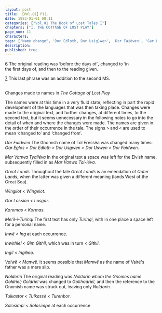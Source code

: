```yaml
---
layout: post
title: 【Vol.01】P11.
date: 1983-01-01 00:11
categories: ["Vol.01 The Book of Lost Tales I"]
chapters: ["I. THE COTTAGE OF LOST PLAY"]
page_num: 11
characters: 
tags: ["Name change", 'Dor Edloth, Dor Us(g)wen', 'Dor Faidwen', 'Gar Lossion', 'Gim-Githil', 'Githil', 'Gnomish', 'Gnome-speech', 'tongue of the Gnomes', 'Goldriel', 'Golthadriel', 'Gar Eglos', 'Gnomes', 'Great Lands', 'Great Sea(s)']
description: 
published: true
---
```


[6]({{site.baseurl}}/vol01-p7) The original reading was ‘before the days of´, changed to ‘in<BR>the first days of, and then to the reading given.

[7]({{site.baseurl}}/vol01-p9) This last phrase was an addition to the second MS.

<br>
Changes made to names in <I>The Cottage of Lost Play</I>

The names were at this time in a very fluid state, reflecting in part the rapid development of the languages that was then taking place. Changes were made to the original text, and further changes, at different times, to the second text, but it seems unnecessary in the following notes to go into the detail of when and where the changes were made. The names are given in the order of their occurrence in the tale. The signs > and < are used to mean ‘changed to’ and ‘changed from’.

<I>Dor Faidwen</I> The Gnomish name of Tol Eressëa was changed many times: <I>Gar Eglos > Dor Edloth > Dor Usgwen > Dor Uswen > Dor Faidwen</I>.

<I>Mar Vanwa Tyaliéva</I> In the original text a space was left for the Elvish name, subsequently filled in as <I>Mar Vanwa Tal-iéva</I>.

<I>Great Lands</I> Throughout the tale <I>Great Lands</I> is an emendation of <I>Outer Lands</I>, when the latter was given a different meaning (lands West of the Great Sea).

<I>Wingilot    < Wingelot</I>.

<I>Gar Lossion    < Losgar</I>.

<I>Karomas   </I> < <I>Kormas</I>.

<I>Meril-i-Turinqi  </I> The first text has only <I>Turinqi</I>, with in one place a space left for a personal name.

<I>Inwë  < Ing</I> at each occurrence.

<I>Inwithiel   </I> < <I>Gim Githil</I>, which was in turn <I>< Githil</I>.

<I>Ingil   </I> < <I>Ingilmo</I>.

<I>Valwë  < Manwë</I>. It seems possible that <I>Manwë</I> as the name of Vairë's father was a mere slip.

<I>Noldorin   </I> The original reading was <I>Noldorin whom the Gnomes name Goldriel; Goldriel</I> was changed to <I>Golthadriel</I>, and then the reference to the Gnomish name was struck out, leaving only <I>Noldorin</I>.

<I>Tulkastor    < Tulkassë < Turenbor</I>.

<I>Solosimpi    < Solosimpë</I> at each occurrence.

